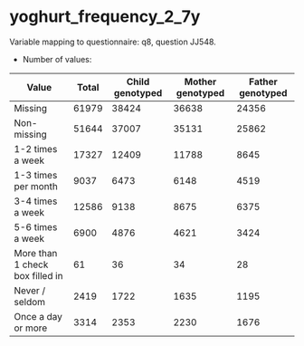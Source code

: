 # yoghurt_frequency_2_7y
Variable mapping to questionnaire: q8, question JJ548.
- Number of values:

| Value | Total | Child genotyped | Mother genotyped | Father genotyped |
| ----- | ----- | --------------- | ---------------- | ---------------- |
| Missing | 61979 | 38424 | 36638 | 24356 |
| Non-missing | 51644 | 37007 | 35131 | 25862 |
| 1-2 times a week | 17327 | 12409 | 11788 |8645 |
| 1-3 times per month | 9037 | 6473 | 6148 |4519 |
| 3-4 times a week | 12586 | 9138 | 8675 |6375 |
| 5-6 times a week | 6900 | 4876 | 4621 |3424 |
| More than 1 check box filled in | 61 | 36 | 34 |28 |
| Never / seldom | 2419 | 1722 | 1635 |1195 |
| Once a day or more | 3314 | 2353 | 2230 |1676 |



